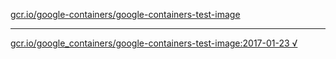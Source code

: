 [gcr.io/google-containers/google-containers-test-image](https://hub.docker.com/r/abcz/google-containers-test-image/tags/) 

----
[gcr.io/google_containers/google-containers-test-image:2017-01-23 √](https://hub.docker.com/r/abcz/google-containers-test-image/tags/)

